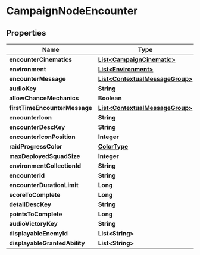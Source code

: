 

# CampaignNodeEncounter


## Properties

| Name | Type | Description | Notes |
|------------ | ------------- | ------------- | -------------|
|**encounterCinematics** | [**List&lt;CampaignCinematic&gt;**](CampaignCinematic.md) |  |  [optional] |
|**environment** | [**List&lt;Environment&gt;**](Environment.md) |  |  [optional] |
|**encounterMessage** | [**List&lt;ContextualMessageGroup&gt;**](ContextualMessageGroup.md) |  |  [optional] |
|**audioKey** | **String** |  |  [optional] |
|**allowChanceMechanics** | **Boolean** |  |  [optional] |
|**firstTimeEncounterMessage** | [**List&lt;ContextualMessageGroup&gt;**](ContextualMessageGroup.md) |  |  [optional] |
|**encounterIcon** | **String** |  |  [optional] |
|**encounterDescKey** | **String** |  |  [optional] |
|**encounterIconPosition** | **Integer** |  |  [optional] |
|**raidProgressColor** | [**ColorType**](ColorType.md) |  |  [optional] |
|**maxDeployedSquadSize** | **Integer** |  |  [optional] |
|**environmentCollectionId** | **String** |  |  [optional] |
|**encounterId** | **String** |  |  [optional] |
|**encounterDurationLimit** | **Long** |  |  [optional] |
|**scoreToComplete** | **Long** |  |  [optional] |
|**detailDescKey** | **String** |  |  [optional] |
|**pointsToComplete** | **Long** |  |  [optional] |
|**audioVictoryKey** | **String** |  |  [optional] |
|**displayableEnemyId** | **List&lt;String&gt;** |  |  [optional] |
|**displayableGrantedAbility** | **List&lt;String&gt;** |  |  [optional] |



